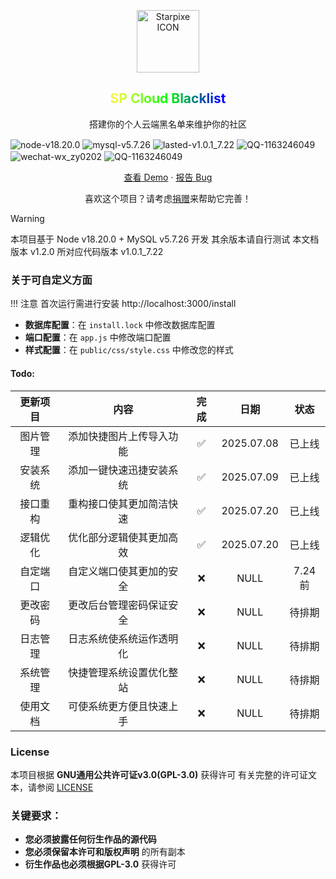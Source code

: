 <p align="center">
 <img width="100px" src="http://static.starpixel.club/img/logo/logo2kx2k.png" align="center" alt="Starpixe ICON" />
 <h2 align="center" style="background: linear-gradient(to right, #81ff4fff, #ae67ffff, #f8f83dff, #00ff00, #0000ff, #4b0082, #9400d3); -webkit-background-clip: text; background-clip: text; color: transparent;">SP Cloud Blacklist</h2>
 <p align="center">搭建你的个人云端黑名单来维护你的社区</p>
 <img src="https://img.shields.io/badge/node-v18.20.0-blue" align="center" alt= "node-v18.20.0" />
 <img src="https://img.shields.io/badge/MySQL-v5.7.26-red" align="center" alt= "mysql-v5.7.26" />
 <img src="https://img.shields.io/badge/lasted-v1.0.1_7.22-green" align="center" alt= "lasted-v1.0.1_7.22" />
 <img src="https://img.shields.io/badge/QQ-1163246049-purple" align="center" alt= "QQ-1163246049" />
 <img src="https://img.shields.io/badge/WeChat-wx__zy0202-DAB327" align="center" alt= "wechat-wx_zy0202" />
 <img src="https://img.shields.io/badge/ReadMe-v1.2.0-9cf" align="center" alt= "QQ-1163246049" />
 <br>
</p>

  <p align="center">
    <a href="https://demo.starpixel.club/spcb">查看 Demo</a>
    ·
    <a href="https://github.com/xiaoyongyong666/cloudblacklist/issues/new">报告 Bug</a>
  </p>
</p>
<p align="center">喜欢这个项目？请考虑<a href="https://starpixel.club/archives/80">捐赠</a>来帮助它完善！



> [!WARNING]
> 本项目基于 Node v18.20.0 + MySQL v5.7.26 开发
> 其余版本请自行测试
> 本文档版本 v1.2.0 所对应代码版本 v1.0.1_7.22

### 关于可自定义方面
!!! 注意 首次运行需进行安装 http://localhost:3000/install
- **数据库配置**：在 `install.lock` 中修改数据库配置
- **端口配置**：在 `app.js` 中修改端口配置 
- **样式配置**：在 `public/css/style.css` 中修改您的样式



#### Todo:

|更新项目|内容|完成|日期|状态
|:-----:|:-----:|:-----:|:-----:|:-----:|
|图片管理    |添加快捷图片上传导入功能   |✅|2025.07.08|已上线|
|安装系统    |添加一键快速迅捷安装系统   |✅|2025.07.09|已上线|
|接口重构    |重构接口使其更加简洁快速   |✅|2025.07.20|已上线|
|逻辑优化    |优化部分逻辑使其更加高效   |✅|2025.07.20|已上线|
|自定端口    |自定义端口使其更加的安全   |❌|NULL|7.24前|
|更改密码    |更改后台管理密码保证安全   |❌|NULL|待排期|
|日志管理    |日志系统使系统运作透明化   |❌|NULL|待排期|
|系统管理    |快捷管理系统设置优化整站   |❌|NULL|待排期|
|使用文档    |可使系统更方便且快速上手   |❌|NULL|待排期|



### License

本项目根据 **GNU通用公共许可证v3.0(GPL-3.0)** 获得许可
有关完整的许可证文本，请参阅 [LICENSE](LICENSE.txt)

### 关键要求：
- **您必须披露任何衍生作品的源代码**
- **您必须保留本许可和版权声明** 的所有副本
- **衍生作品也必须根据GPL-3.0** 获得许可

